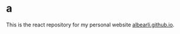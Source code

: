 # a

This is the react repository for my personal website [albearli.github.io](https://albearli.github.io/).

